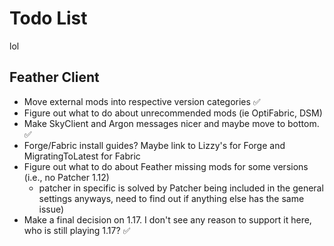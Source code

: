 # Todo List
lol

## Feather Client

* Move external mods into respective version categories ✅
* Figure out what to do about unrecommended mods (ie OptiFabric, DSM)
* Make SkyClient and Argon messages nicer and maybe move to bottom. ✅
* Forge/Fabric install guides? Maybe link to Lizzy's for Forge and MigratingToLatest for Fabric
* Figure out what to do about Feather missing mods for some versions (i.e., no Patcher 1.12)
  * patcher in specific is solved by Patcher being included in the general settings anyways, need to find out if anything else has the same issue)
* Make a final decision on 1.17. I don't see any reason to support it here, who is still playing 1.17? ✅
